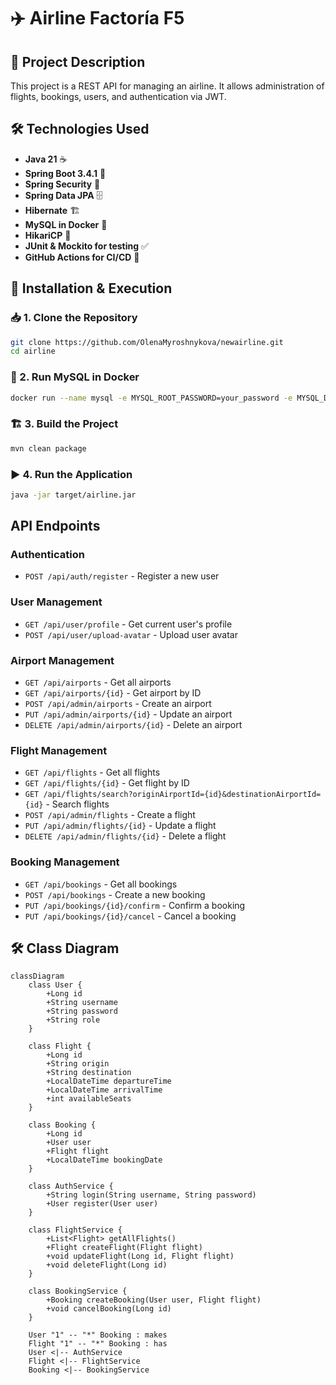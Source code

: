 # ✈️ Airline Factoría F5

## 📌 Project Description
This project is a REST API for managing an airline. It allows administration of flights, bookings, users, and authentication via JWT.

## 🛠️ Technologies Used
- **Java 21** ☕
- **Spring Boot 3.4.1** 🌱
- **Spring Security** 🔐
- **Spring Data JPA** 🗄️
- **Hibernate** 🏗️
- **MySQL in Docker** 🐬
- **HikariCP** 🚀
- **JUnit & Mockito for testing** ✅
- **GitHub Actions for CI/CD** 🤖

## 🚀 Installation & Execution
### 📥 1. Clone the Repository
```bash
git clone https://github.com/OlenaMyroshnykova/newairline.git
cd airline
```

### 🐳 2. Run MySQL in Docker
```bash
docker run --name mysql -e MYSQL_ROOT_PASSWORD=your_password -e MYSQL_DATABASE=airline_db -p 3306:3306 -d mysql:8
```

### 🏗️ 3. Build the Project
```bash
mvn clean package
```

### ▶️ 4. Run the Application
```bash
java -jar target/airline.jar
```

## API Endpoints
### Authentication
- `POST /api/auth/register` - Register a new user

### User Management
- `GET /api/user/profile` - Get current user's profile
- `POST /api/user/upload-avatar` - Upload user avatar

### Airport Management
- `GET /api/airports` - Get all airports
- `GET /api/airports/{id}` - Get airport by ID
- `POST /api/admin/airports` - Create an airport
- `PUT /api/admin/airports/{id}` - Update an airport
- `DELETE /api/admin/airports/{id}` - Delete an airport

### Flight Management
- `GET /api/flights` - Get all flights
- `GET /api/flights/{id}` - Get flight by ID
- `GET /api/flights/search?originAirportId={id}&destinationAirportId={id}` - Search flights
- `POST /api/admin/flights` - Create a flight
- `PUT /api/admin/flights/{id}` - Update a flight
- `DELETE /api/admin/flights/{id}` - Delete a flight

### Booking Management
- `GET /api/bookings` - Get all bookings
- `POST /api/bookings` - Create a new booking
- `PUT /api/bookings/{id}/confirm` - Confirm a booking
- `PUT /api/bookings/{id}/cancel` - Cancel a booking


## 🛠️ Class Diagram
```mermaid
classDiagram
    class User {
        +Long id
        +String username
        +String password
        +String role
    }

    class Flight {
        +Long id
        +String origin
        +String destination
        +LocalDateTime departureTime
        +LocalDateTime arrivalTime
        +int availableSeats
    }

    class Booking {
        +Long id
        +User user
        +Flight flight
        +LocalDateTime bookingDate
    }

    class AuthService {
        +String login(String username, String password)
        +User register(User user)
    }

    class FlightService {
        +List<Flight> getAllFlights()
        +Flight createFlight(Flight flight)
        +void updateFlight(Long id, Flight flight)
        +void deleteFlight(Long id)
    }

    class BookingService {
        +Booking createBooking(User user, Flight flight)
        +void cancelBooking(Long id)
    }

    User "1" -- "*" Booking : makes
    Flight "1" -- "*" Booking : has
    User <|-- AuthService
    Flight <|-- FlightService
    Booking <|-- BookingService
```




